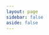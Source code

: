 ```yaml
---
layout: page
sidebar: false
aside: false
---
```


<script setup>
import {
  VPTeamPage,
  VPTeamPageTitle,
  VPTeamMembers,
  VPTeamPageSection
} from 'vitepress/theme'

const linkIcon = {
  svg: '<svg t="1759998982284" class="icon" viewBox="0 0 1024 1024" version="1.1" xmlns="http://www.w3.org/2000/svg" p-id="22707" width="64" height="64"><path d="M512 1024a512 512 0 1 1 0-1024 512 512 0 0 1 0 1024z m79.6672-557.8752l-1.979733-1.706667a108.817067 108.817067 0 0 0-11.946667-9.284266l-38.638933 34.542933a62.122667 62.122667 0 0 1 12.629333 8.738133l2.048 1.706667a52.770133 52.770133 0 0 1 0 80.2816L448.238933 674.952533c-24.7808 22.1184-64.853333 22.1184-89.634133 0l-2.048-1.774933a52.701867 52.701867 0 0 1 0-80.2816l47.786667-42.734933a132.642133 132.642133 0 0 1-11.8784-57.344l-73.864534 66.082133a97.621333 97.621333 0 0 0 0 148.343467l1.979734 1.706666c45.533867 40.823467 120.0128 40.823467 165.546666 0l105.540267-94.481066a97.621333 97.621333 0 0 0 0-148.343467z m170.666667-149.2992l-2.048-1.774933c-45.4656-40.823467-120.0128-40.823467-165.546667 0L489.2672 409.6c-45.533867 40.7552-45.533867 107.451733 0 148.2752l1.979733 1.706667c3.822933 3.413333 7.850667 6.417067 11.946667 9.284266l38.638933-34.6112a62.6688 62.6688 0 0 1-12.629333-8.669866l-1.979733-1.706667a52.770133 52.770133 0 0 1 0-80.349867L632.832 349.047467c24.712533-22.186667 64.853333-22.186667 89.565867 0l2.048 1.706666a52.770133 52.770133 0 0 1 0 80.349867l-47.7184 42.734933c8.260267 18.363733 12.219733 37.819733 11.810133 57.344l73.796267-66.082133a97.553067 97.553067 0 0 0 0-148.2752z" fill="#7F7F85" p-id="22708"></path></svg>'
}

const mailIcon = {
  svg: '<svg t="1760000487865" class="icon" viewBox="0 0 1024 1024" version="1.1" xmlns="http://www.w3.org/2000/svg" p-id="15429" width="64" height="64"><path d="M970.56 267.52a85.76 85.76 0 0 0 0-10.24v-2.88l-17.92 1.6 15.68-3.84v-3.52A141.44 141.44 0 0 0 960 227.2a128 128 0 0 0-11.2-20.48 123.84 123.84 0 0 0-103.04-54.72H176.96a123.84 123.84 0 0 0-102.72 55.36 128 128 0 0 0-11.84 22.72 124.8 124.8 0 0 0-6.72 22.72l16 3.2h-16.64a81.92 81.92 0 0 0-1.6 11.84v512a124.48 124.48 0 0 0 124.16 124.16h668.8a124.48 124.48 0 0 0 124.16-124.16v-512zM883.2 304v448a64 64 0 0 1-64 64H205.12a64 64 0 0 1-64-64v-448a64 64 0 0 1 1.92-16l334.4 267.84 2.56 3.2a48.96 48.96 0 0 0 26.88 11.84h6.08a42.24 42.24 0 0 0 31.04-11.84L880.96 288a62.08 62.08 0 0 1 2.24 16zM512 472.96l-290.88-233.6h581.76z" p-id="15430" fill="#7F7F85"></path></svg>'
}

const members = [
  {
    avatar: 'https://blog.ctdxz.com/avatar.webp',
    name: '吃土的小智',
    desc: '我家还蛮大的.jpg',
    links: [
      { icon: linkIcon, link: 'https://blog.ctdxz.com' },
      { icon: mailIcon, link: 'mailto:grtsinry43@outlook.com' },
      { icon: 'qq', link: 'http://wpa.qq.com/msgrd?v=3&uin=3096484572&site=qq&menu=yes' },
      { icon: 'bilibili', link: 'https://space.bilibili.com/476403407' },
      { icon: 'neteasecloudmusic', link: 'https://space.bilibili.com/476403407' },
      { icon: 'github', link: 'https://github.com/xiaozhi-6' },
    ]
  },
  {
    avatar: 'https://static.miaoer.net/logo/avatar.webp',
    name: '喵二の小博客',
    desc: '缘，妙不可言',
    links: [
      { icon: linkIcon, link: 'https://www.miaoer.net' },
      { icon: 'gmail', link: 'mailto:miaoermua@gmail.com' },
      { icon: 'bilibili', link: 'https://space.bilibili.com/41605906' },
      { icon: 'youtube', link: 'https://www.youtube.com/@miaoerchannel' },
      { icon: 'telegram', link: 'https://t.me/miaoer' },
      { icon: 'steam', link: 'https://steamcommunity.com/id/miaoermua' },
    ]
  },
  {
    avatar: 'https://s2.loli.net/2025/02/19/gX19mThYxyUDaZu.gif',
    name: 'Yesord',
    desc: '你相信光吗~~',
    links: [
      { icon: linkIcon, link: 'https://blog.yesord.top' },
      { icon: 'gmail', link: 'xuruolun666@gmail.com' },
      { icon: 'github', link: 'https://github.com/Yesord' },
      { icon: 'csdn', link: 'https://blog.csdn.net/aoliba_believer' },
      { icon: 'bilibili', link: 'https://space.bilibili.com/1527890846' },
      { icon: 'rss', link: 'hhttps://home.yesord.top/atom.xml' },
    ]
  },
  {
    avatar: 'https://hzz.cool/favicon.ico',
    name: '何智政个人博客',
    desc: '择善固执 守正出奇',
    links: [
      { icon: linkIcon, link: 'https://hzz.cool' },
      { icon: 'gmail', link: 'mailto:dexter.ho.cn@gmail.com' },
      { icon: 'github', link: 'https://github.com/hezhizheng' },
      { icon: 'instagram', link: 'https://www.instagram.com/dexter_ho_cn' },
      { icon: 'telegram', link: 'https://t.me/dexterho' },
      { icon: 'sinaweibo', link: 'https://weibo.com/u/5675317400' },
    ]
  },
  {
    avatar: 'https://img.cdn1.vip/i/68bbdee513eb9_1757142757.webp',
    name: 'LYEy_isine个人博客',
    desc: '花海无一日,少年踏自来',
    links: [
      { icon: linkIcon, link: 'https://caiyifeng.top' },
      { icon: 'qq', link: 'https://qm.qq.com/q/Uz2Vg3uzC2' },
      { icon: 'bilibili', link: 'https://space.bilibili.com/1358278810' },
      { icon: 'steam', link: 'https://steamcommunity.com/id/LYEy_isine/' },
      { icon: 'github', link: 'https://github.com/caiyifeng0705' },
      { icon: 'rss', link: 'https://caiyifeng.top/rss.xml' },
    ]
  },
  {
    avatar: 'https://www.timochan.cn/api/objects/icon/9s6tbcvax674yv2m88.jpg',
    name: 'TimochanのBlog',
    desc: 'Let\'s start learning',
    links: [
      { icon: linkIcon, link: 'https://www.timochan.cn' },
      { icon: mailIcon, link: 'mailto:i@timochan.cn' },
      { icon: 'github', link: 'https://github.com/ttimochan' },
      { icon: 'x', link: 'https://twitter.com/RefRebel' },
      { icon: 'rss', link: 'https://www.timochan.cn/feed' },
    ]
  },
  {
    avatar: 'https://image.kong.college/i/2025/09/09/spq9n6.png',
    name: '28.7',
    desc: '空山不见人，但闻人语响',
    links: [
      { icon: linkIcon, link: 'https://blog.kong.college' },
    ]
  },
  {
    avatar: 'https://www.lishoujie.cn/static/images/logo.png',
    name: '大壮博客',
    desc: '末日未来临，上帝不审人',
    links: [
      { icon: linkIcon, link: 'https://www.lishoujie.cn' },
    ]
  },
  {
    avatar: 'https://mccsjs.eu.org/img/head.jpg',
    name: 'mccsjs',
    desc: '点一盏灯，等一个迷路的夜',
    links: [
      { icon: linkIcon, link: 'https://mccsjs.eu.org' },
      { icon: 'qq', link: 'https://res.abeim.cn/api/qq/?qq=3505591664' },
      { icon: 'wechat', link: 'https://mccsjs.eu.org/img/wx.jpg' },
      { icon: 'bilibili', link: 'https://space.bilibili.com/209190096' },
      { icon: 'github', link: 'https://github.com/mccsjs' },
      { icon: 'rss', link: 'https://mccsjs.eu.org/rss2.xml' },
    ]
  },
  {
    avatar: 'https://cdn.tulan.cyou/noah/2025/07/26/b_5255bd8e31082e2a4332c4eb4172686e.jpg',
    name: 'NoahのBlog',
    desc: '努力去发光，而不是被照亮',
    links: [
      { icon: linkIcon, link: 'https://blog.noah0932.top' },
      { icon: mailIcon, link: 'mailto:noah@noah0932.top' },
      { icon: 'github', link: 'https://github.com/Noah0932' },
      { icon: 'rss', link: 'https://blog.noah0932.top/rss.xml' },
    ]
  },
  {
    avatar: 'https://importmengjie.github.io/images/avatar.jpg',
    name: 'ImportMengjie',
    desc: '一个车端C++软件开发程序猿',
    links: [
      { icon: linkIcon, link: 'https://importmengjie.github.io' },
      { icon: mailIcon, link: 'mailto:limengjie@hotmail.com' },
      { icon: 'github', link: 'https://github.com/ImportMengjie' },
      { icon: 'rss', link: 'https://importmengjie.github.io/index.xml' },
    ]
  },
  {
    avatar: 'https://free.picui.cn/free/2025/09/30/68dbd5869ed39.jpg',
    name: '裕裕裕的小破宅',
    desc: '一个充满青春活力的技术博客',
    links: [
      { icon: linkIcon, link: 'https://yu-blog.top' },
      { icon: 'gmail', link: 'mailto:https://github.com/rossiniortensia-ops' },
      { icon: 'sinaweibo', link: 'https://weibo.com/u/7995211964' },
      { icon: 'github', link: 'https://github.com/rossiniortensia-ops' },
    ]
  },
  {
    avatar: 'https://i1-cdn.feizhuqwq.com/img-assets/logo/faviconHD.jpg',
    name: 'feizhuqwq',
    desc: '因为不可能，所以才值得相信',
    links: [
      { icon: linkIcon, link: 'https://blog.feizhuqwq.com' },
      { icon: mailIcon, link: 'mailto:me@feizhuqwq.com' },
      { icon: 'rss', link: 'https://blog.feizhuqwq.com/feed/' },
    ]
  },
  {
    avatar: 'https://blog.tovoao.cn/favicon.ico',
    name: '鹤归博客',
    desc: '总有人间一两风<br>填我十万八千梦',
    links: [
      { icon: linkIcon, link: 'https://blog.tovoao.cn' },
      { icon: mailIcon, link: 'mailto:981739185@qq.com' },
      { icon: 'qq', link: 'https://wpa.qq.com/msgrd?v=3&uin=981739185&site=qq&menu=yes' },
    ]
  },
  {
    avatar: 'https://typonotes.com/logo/avatar.png',
    name: '老麦的书房',
    desc: 'Go语言(golang)、 云原生、 DevOps、 可视化追踪。',
    links: [
      { icon: linkIcon, link: 'https://typonotes.com' },
      { icon: 'github', link: 'https://github.com/tangx' },
      { icon: 'x', link: 'https://twitter.com/tangx' },
      { icon: 'rss', link: 'https://typonotes.com/index.xml' },
    ]
  },
  {
    avatar: 'https://chenmingyong.cn/static/4aa6f9aeeee31495a9fb2cc6d2f7a1ca.jpg',
    name: '陈明勇的博客',
    desc: '一名热爱技术、乐于分享的开发者，同时也是开源爱好者。',
    links: [
      { icon: linkIcon, link: 'https://chenmingyong.cn' },
      { icon: 'gmail', link: 'mailto:chenmingyong1999@gmail.com' },
      { icon: 'github', link: 'https://github.com/chenmingyong0423' },
      { icon: 'wechat', link: 'https://chenmingyong.cn/static/wx-qrcode.jpg' },
      { icon: 'zhihu', link: 'https://www.zhihu.com/people/chenmingyong-code' },
      { icon: 'juejin', link: 'https://juejin.cn/user/4174180683088269' },
    ]
  },
  {
    avatar: 'https://pic1.imgdb.cn/item/68b512ef58cb8da5c8689e8c.webp',
    name: '一世繁华',
    title: '水下机器人领域从业者',
    desc: '分享一二',
    links: [
      { icon: linkIcon, link: 'https://blog.hantaotao.top' },
      { icon: mailIcon, link: 'mailto:tohantao@outlook.com' },
    ]
  },
  {
    avatar: 'https://bu.dusays.com/2024/10/25/671b2438203a6.gif',
    name: 'Elykia',
    org: 'ZZU',
    orgLink: 'https://www.zzu.edu.cn/',
    desc: '致以无暇之人',
    links: [
      { icon: linkIcon, link: 'https://blog.elykia.cn' },
      { icon: 'qq', link: 'mailto:elykia@qq.com' },
      { icon: 'bilibili', link: 'https://space.bilibili.com/1451399239' },
      { icon: 'gitee', link: 'https://gitee.com/Elykia' },
      { icon: 'github', link: 'https://github.com/elykia-cn' },
      { icon: 'telegram', link: 'https://t.me/Elykia_cn' },
    ]
  },
  {
    avatar: 'https://blog.grtsinry43.com/favicon.ico',
    name: 'Grtsinry43\'s Blog',
    title: '',
    org: 'CSU',
    orgLink: 'https://www.csu.edu.cn',
    desc: '总之岁月漫长，然而值得等待',
    links: [
      { icon: linkIcon, link: 'https://blog.grtsinry43.com' },
      { icon: mailIcon, link: 'mailto:grtsinry43@outlook.com' },
      { icon: 'github', link: 'https://github.com/grtsinry43' },
      { icon: 'rss', link: 'https://blog.grtsinry43.com/feed' },
    ]
  },
  {
    avatar: 'https://youpai.roccoshi.top/avatar.jpg',
    name: 'Moreality\'s Blog',
    title: 'Developer',
    org: 'Amazon',
    orgLink: 'https://www.amazon.com',
    desc: 'The singularity is nearer.',
    links: [
      { icon: linkIcon, link: 'https://moreality.net' },
      { icon: 'gmail', link: 'mailto:imroccoshi@gmail.com' },
      { icon: 'github', link: 'https://github.com/Lincest' },
      { icon: 'bilibili', link: 'https://space.bilibili.com/15255409' },
      { icon: 'x', link: 'https://x.com/himoreality' },
      { icon: 'rss', link: 'https://moreality.net/atom.xml' },
    ]
  },
  {
    avatar: 'https://res.strikefreedom.top/static_res/blog/figures/avatar.png',
    name: 'Strike Freedom',
    org: 'GNET',
    orgLink: 'https://gnet.host',
    desc: '潘少的博客、个人主页、技术分享：编程、动漫、读书、历史、随笔。',
    links: [
      { icon: linkIcon, link: 'https://strikefreedom.top' },
      { icon: 'github', link: 'https://github.com/panjf2000' },
      { icon: 'zhihu', link: 'https://www.zhihu.com/people/andy_pan' },
      { icon: 'discord', link: 'https://discord.gg/UyKD7NZcfH' },
      { icon: 'instagram', link: 'https://instagram.com/panjf2000' },
      { icon: 'mastodon', link: 'https://mastodon.social/@andypan' },
    ]
  },
]
/*
  {
    avatar: '',
    name: '',
    desc: '',
    links: [
      { icon: linkIcon, link: '' },
      { icon: mailIcon, link: 'mailto:' },
    ]
  },

佬，已添加您到我的友链，请过目：https://zhh2001.github.io/links
麻烦您添加一下我的
网站名称：张恒华
网站地址：https://zhh2001.github.io
头像图片：https://zhh2001.github.io/avatar.jpg
描述：SDN研究者
*/

const templates = [
  {
    avatar: 'https://zhh2001.github.io/avatar.jpg',
    name: '[网站名称]',
    title: '[角色]',
    org: '[所在组织]',
    orgLink: '',
    desc: '[网站描述]',
    links: [
      { icon: 'gmail', ariaLabel: 'Gmail' },
      { icon: 'qq', ariaLabel: 'QQ' },
      { icon: 'wechat', ariaLabel: 'WeChat' },
      { icon: 'sinaweibo', ariaLabel: '新浪微博' },
      { icon: 'zhihu', ariaLabel: '知乎' },
      { icon: 'bilibili', ariaLabel: 'B站' },
      { icon: 'tiktok', ariaLabel: 'TikTok' },
      { icon: 'youtube', ariaLabel: 'YouTube' },
      { icon: 'facebook', ariaLabel: 'Facebook' },
    ]
  }
]
</script>

<VPTeamPage>
  <VPTeamPageTitle>
    <template #title>友情链接</template>
    <template #lead>各路大佬</template>
  </VPTeamPageTitle>
  <VPTeamMembers size="small" :members="members" />
  <VPTeamPageSection>
    <template #title>申请友链</template>
    <template #lead>
      <div style="margin-bottom: 8px;">
        <strong>申请条件</strong>
        <p>1.请确定贵站可以稳定运营；</p>
        <p>2.博客更新有一定的活跃度；</p>
        <p>3.申请前先添加本站至您的友链</p>
      </div>
      <div style="margin-bottom: 8px;">
        <strong>申请须知</strong>
        <p>本站会定期清理长时间无法访问的网站</p>
      </div>
      <div style="margin-bottom: 6px;">
        <strong>申请方式</strong>
        <p>可通过 <a href="https://github.com/zhh2001/zhh2001.github.io/issues" target="_blank">Issue</a> 或者邮件联系我，请包含如下信息：</p>
        <p>1.网站名称和地址（必须）</p>
        <p>2.网站描述和Logo（可选）</p>
        <p>3.各个社交平台及链接（可选）</p>
        <p>4.所在组织及角色（可选）</p>
      </div>
      <div style="margin-bottom: 8px;">
        <strong>这些信息将像下面这样展示</strong>
      </div>
    </template>
    <template #members>
      <VPTeamMembers size="medium" :members="templates" />
    </template>
  </VPTeamPageSection>
</VPTeamPage>
